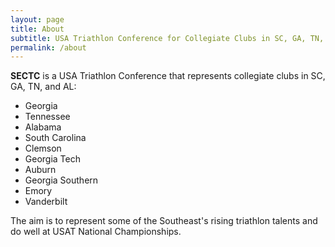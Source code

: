 ```yaml
---
layout: page
title: About
subtitle: USA Triathlon Conference for Collegiate Clubs in SC, GA, TN, and AL
permalink: /about
---
```


__SECTC__ is a USA Triathlon Conference that represents collegiate clubs in SC, GA, TN, and AL:

- Georgia
- Tennessee
- Alabama
- South Carolina
- Clemson
- Georgia Tech
- Auburn
- Georgia Southern
- Emory
- Vanderbilt

The aim is to represent some of the Southeast's rising triathlon talents and do well at USAT National Championships.
